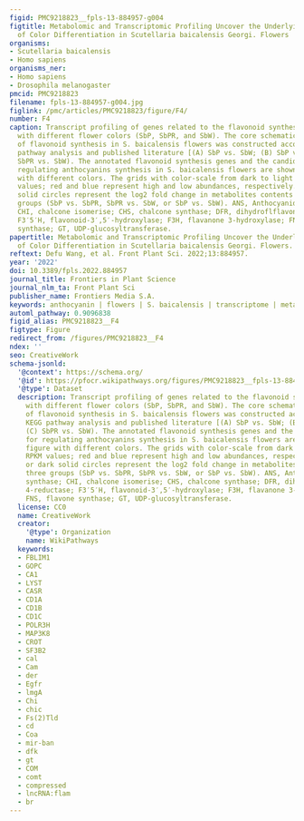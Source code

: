 ```yaml
---
figid: PMC9218823__fpls-13-884957-g004
figtitle: Metabolomic and Transcriptomic Profiling Uncover the Underlying Mechanism
  of Color Differentiation in Scutellaria baicalensis Georgi. Flowers
organisms:
- Scutellaria baicalensis
- Homo sapiens
organisms_ner:
- Homo sapiens
- Drosophila melanogaster
pmcid: PMC9218823
filename: fpls-13-884957-g004.jpg
figlink: /pmc/articles/PMC9218823/figure/F4/
number: F4
caption: Transcript profiling of genes related to the flavonoid synthesis pathway
  with different flower colors (SbP, SbPR, and SbW). The core schematic illustration
  of flavonoid synthesis in S. baicalensis flowers was constructed according to KEGG
  pathway analysis and published literature [(A) SbP vs. SbW; (B) SbP vs. SbPR; (C)
  SbPR vs. SbW). The annotated flavonoid synthesis genes and the candidate genes for
  regulating anthocyanins synthesis in S. baicalensis flowers are shown in the figure
  with different colors. The grids with color-scale from dark to light indicate RPKM
  values; red and blue represent high and low abundances, respectively. Red or dark
  solid circles represent the log2 fold change in metabolites contents between three
  groups (SbP vs. SbPR, SbPR vs. SbW, or SbP vs. SbW). ANS, Anthocyanidin synthase;
  CHI, chalcone isomerise; CHS, chalcone synthase; DFR, dihydroflflavonol 4-reductase;
  F3′5′H, flavonoid-3′,5′-hydroxylase; F3H, flavanone 3-hydroxylase; FNS, flavone
  synthase; GT, UDP-glucosyltransferase.
papertitle: Metabolomic and Transcriptomic Profiling Uncover the Underlying Mechanism
  of Color Differentiation in Scutellaria baicalensis Georgi. Flowers.
reftext: Defu Wang, et al. Front Plant Sci. 2022;13:884957.
year: '2022'
doi: 10.3389/fpls.2022.884957
journal_title: Frontiers in Plant Science
journal_nlm_ta: Front Plant Sci
publisher_name: Frontiers Media S.A.
keywords: anthocyanin | flowers | S. baicalensis | transcriptome | metabolic profiling
automl_pathway: 0.9096838
figid_alias: PMC9218823__F4
figtype: Figure
redirect_from: /figures/PMC9218823__F4
ndex: ''
seo: CreativeWork
schema-jsonld:
  '@context': https://schema.org/
  '@id': https://pfocr.wikipathways.org/figures/PMC9218823__fpls-13-884957-g004.html
  '@type': Dataset
  description: Transcript profiling of genes related to the flavonoid synthesis pathway
    with different flower colors (SbP, SbPR, and SbW). The core schematic illustration
    of flavonoid synthesis in S. baicalensis flowers was constructed according to
    KEGG pathway analysis and published literature [(A) SbP vs. SbW; (B) SbP vs. SbPR;
    (C) SbPR vs. SbW). The annotated flavonoid synthesis genes and the candidate genes
    for regulating anthocyanins synthesis in S. baicalensis flowers are shown in the
    figure with different colors. The grids with color-scale from dark to light indicate
    RPKM values; red and blue represent high and low abundances, respectively. Red
    or dark solid circles represent the log2 fold change in metabolites contents between
    three groups (SbP vs. SbPR, SbPR vs. SbW, or SbP vs. SbW). ANS, Anthocyanidin
    synthase; CHI, chalcone isomerise; CHS, chalcone synthase; DFR, dihydroflflavonol
    4-reductase; F3′5′H, flavonoid-3′,5′-hydroxylase; F3H, flavanone 3-hydroxylase;
    FNS, flavone synthase; GT, UDP-glucosyltransferase.
  license: CC0
  name: CreativeWork
  creator:
    '@type': Organization
    name: WikiPathways
  keywords:
  - FBLIM1
  - GOPC
  - CA1
  - LYST
  - CASR
  - CD1A
  - CD1B
  - CD1C
  - POLR3H
  - MAP3K8
  - CROT
  - SF3B2
  - cal
  - Cam
  - der
  - Egfr
  - lmgA
  - Chi
  - chic
  - Fs(2)Tld
  - cd
  - Coa
  - mir-ban
  - dfk
  - gt
  - COM
  - comt
  - compressed
  - lncRNA:flam
  - br
---
```

